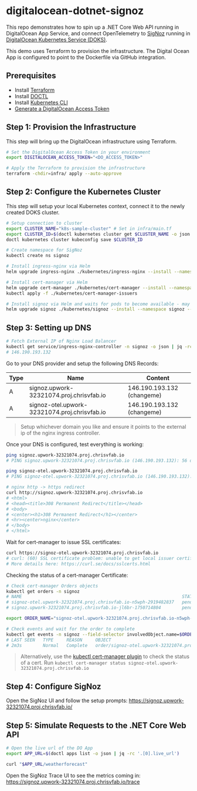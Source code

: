 # digitalocean-dotnet-signoz

This repo demonstrates how to spin up a .NET Core Web API running in DigitalOcean App Service, and connect OpenTelemetry to [SigNoz](https://signoz.io/) running in [DigitalOcean Kubernetes Service (DOKS)](https://docs.digitalocean.com/products/kubernetes/).

This demo uses Terraform to provision the infrastructure. The Digital Ocean App is configured to point to the Dockerfile via GitHub integration. 

## Prerequisites

* Install [Terraform](https://developer.hashicorp.com/terraform/tutorials/aws-get-started/install-cli)
* Install [DOCTL](https://docs.digitalocean.com/reference/doctl/how-to/install/)
* Install [Kubernetes CLI](https://kubernetes.io/docs/tasks/tools/)
* [Generate a DigitalOcean Access Token](https://docs.digitalocean.com/reference/api/create-personal-access-token/)

## Step 1: Provision the Infrastructure

This step will bring up the DigitalOcean infrastructure using Terraform.

```bash
# Set the DigitalOcean Access Token in your environment
export DIGITALOCEAN_ACCESS_TOKEN="<DO_ACCESS_TOKEN>"

# Apply the Terraform to provision the infrastructure
terraform -chdir=infra/ apply --auto-approve
```

## Step 2: Configure the Kubernetes Cluster

This step will setup your local Kubernetes context, connect it to the newly created DOKS cluster. 

```bash
# Setup connection to cluster
export CLUSTER_NAME="k8s-sample-cluster" # Set in infra/main.tf
export CLUSTER_ID=$(doctl kubernetes cluster get $CLUSTER_NAME -o json | jq -rc '.[].id')
doctl kubernetes cluster kubeconfig save $CLUSTER_ID

# Create namespace for SigNoz
kubectl create ns signoz

# Install ingress-nginx via Helm
helm upgrade ingress-nginx ./kubernetes/ingress-nginx --install --namespace signoz --values ./kubernetes/ingress-nginx/values.yaml --wait

# Install cert-manager via Helm
helm upgrade cert-manager ./kubernetes/cert-manager --install --namespace signoz --values ./kubernetes/cert-manager/values.yaml --wait
kubectl apply -f ./kubernetes/cert-manager-issuers

# Install signoz via Helm and waits for pods to become available - may take a few minutes
helm upgrade signoz ./kubernetes/signoz --install --namespace signoz --values ./kubernetes/signoz/values.yaml --wait
```

## Step 3: Setting up DNS

```bash
# Fetch External IP of Nginx Load Balancer
kubectl get service/ingress-nginx-controller -n signoz -o json | jq -rc '.status.loadBalancer.ingress[0].ip'
# 146.190.193.132
```

Go to your DNS provider and setup the following DNS Records:

| Type | Name | Content |
|------|------|---------|
|  A   | signoz.upwork-32321074.proj.chrisvfab.io | 146.190.193.132 (changeme)
|  A   | signoz-otel.upwork-32321074.proj.chrisvfab.io | 146.190.193.132 (changeme)


> Setup whichever domain you like and ensure it points to the external ip of the nginx ingress controller.

Once your DNS is configured, test everything is working:

```bash
ping signoz.upwork-32321074.proj.chrisvfab.io
# PING signoz.upwork-32321074.proj.chrisvfab.io (146.190.193.132): 56 data bytes

ping signoz-otel.upwork-32321074.proj.chrisvfab.io
# PING signoz-otel.upwork-32321074.proj.chrisvfab.io (146.190.193.132): 56 data bytes

# nginx http -> https redirect
curl http://signoz.upwork-32321074.proj.chrisvfab.io
# <html>
# <head><title>308 Permanent Redirect</title></head>
# <body>
# <center><h1>308 Permanent Redirect</h1></center>
# <hr><center>nginx</center>
# </body>
# </html>
```

Wait for cert-manager to issue SSL certificates:

```bash
curl https://signoz-otel.upwork-32321074.proj.chrisvfab.io
# curl: (60) SSL certificate problem: unable to get local issuer certificate
# More details here: https://curl.se/docs/sslcerts.html
```

Checking the status of a cert-manager Certificate: 

```bash
# Check cert-manager Orders objects
kubectl get orders -n signoz
# NAME                                                             STATE     AGE
# signoz-otel.upwork-32321074.proj.chrisvfab.io-n5wph-2919482837   pending   15m
# signoz.upwork-32321074.proj.chrisvfab.io-jl6br-1750714804        pending   15m

export ORDER_NAME="signoz-otel.upwork-32321074.proj.chrisvfab.io-n5wph-2919482837"

# Check events and wait for the order to complete 
kubectl get events -n signoz --field-selector involvedObject.name=$ORDER_NAME
# LAST SEEN   TYPE     REASON     OBJECT                                                                 MESSAGE
# 2m3s        Normal   Complete   order/signoz-otel.upwork-32321074.proj.chrisvfab.io-n5wph-2919482837   Order completed successfully
```

> Alternatively, use the [kubectl cert-manager plugin](https://cert-manager.io/v1.0-docs/usage/kubectl-plugin/) to check the status of a cert. Run `kubectl cert-manager status signoz-otel.upwork-32321074.proj.chrisvfab.io`

## Step 4: Configure SigNoz

Open the SigNoz UI and follow the setup prompts: https://signoz.upwork-32321074.proj.chrisvfab.io/

## Step 5: Simulate Requests to the .NET Core Web API

```bash
# Open the live url of the DO App
export APP_URL=$(doctl apps list -o json | jq -rc '.[0].live_url')

curl "$APP_URL/weatherforecast"
```

Open the SigNoz Trace UI to see the metrics coming in: https://signoz.upwork-32321074.proj.chrisvfab.io/trace


